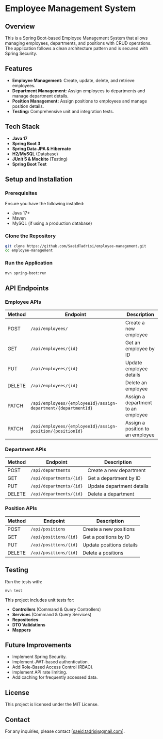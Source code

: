 # Employee Management System

## Overview
This is a Spring Boot-based Employee Management System that allows managing employees, departments, and positions with CRUD operations. The application follows a clean architecture pattern and is secured with Spring Security.

## Features
- **Employee Management:** Create, update, delete, and retrieve employees.
- **Department Management:** Assign employees to departments and manage department details.
- **Position Management:** Assign positions to employees and manage position details.
- **Testing:** Comprehensive unit and integration tests.

## Tech Stack
- **Java 17**
- **Spring Boot 3**
- **Spring Data JPA & Hibernate**
- **H2/MySQL** (Database)
- **JUnit 5 & Mockito** (Testing)
- **Spring Boot Test**

## Setup and Installation

### Prerequisites
Ensure you have the following installed:
- Java 17+
- Maven
- MySQL (if using a production database)

### Clone the Repository
```sh
git clone https://github.com/SaeidTadrisi/employee-management.git
cd employee-management
```

### Run the Application
```sh
mvn spring-boot:run
```

## API Endpoints

### Employee APIs
| Method | Endpoint | Description |
|--------|---------|-------------|
| POST | `/api/employees/` | Create a new employee |
| GET | `/api/employees/{id}` | Get an employee by ID |
| PUT | `/api/employees/{id}` | Update employee details |
| DELETE | `/api/employees/{id}` | Delete an employee |
| PATCH | `/api/employees/{employeeId}/assign-department/{departmentId}` | Assign a department to an employee |
| PATCH | `/api/employees/{employeeId}/assign-position/{positionId}` | Assign a position to an employee |

### Department APIs
| Method | Endpoint | Description |
|--------|---------|-------------|
| POST | `/api/departments` | Create a new department |
| GET | `/api/departments/{id}` | Get a department by ID |
| PUT | `/api/departments/{id}` | Update department details |
| DELETE | `/api/departments/{id}` | Delete a department |

### Position APIs
| Method | Endpoint | Description |
|--------|---------|-------------|
| POST | `/api/positions` | Create a new positions |
| GET | `/api/positions/{id}` | Get a positions by ID |
| PUT | `/api/positions/{id}` | Update positions details |
| DELETE | `/api/positions/{id}` | Delete a positions |

## Testing
Run the tests with:
```sh
mvn test
```
This project includes unit tests for:
- **Controllers** (Command & Query Controllers)
- **Services** (Command & Query Services)
- **Repositories**
- **DTO Validations**
- **Mappers**


## Future Improvements
- Implement Spring Security.
- Implement JWT-based authentication.
- Add Role-Based Access Control (RBAC).
- Implement API rate limiting.
- Add caching for frequently accessed data.

## License
This project is licensed under the MIT License.

## Contact
For any inquiries, please contact [saeid.tadrisi@gmail.com].

